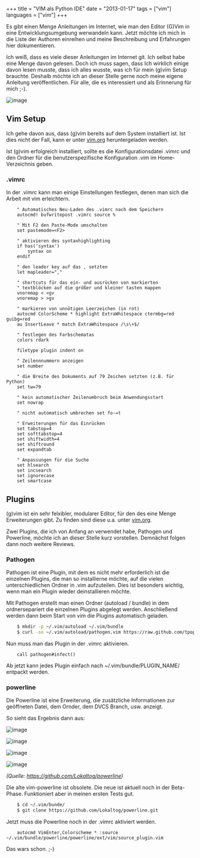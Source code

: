 +++
title = "VIM als Python IDE"
date = "2013-01-17"
tags = ["vim"]
languages = ["vim"]
+++

Es gibt einen Menge Anleitungen im Internet, wie man den Editor (G)Vim
in eine Entwicklungsumgebung werwandeln kann. Jetzt möchte ich mich in
die Liste der Authoren einreihen und meine Beschreibung und Erfahrungen
hier dokumentieren.

Ich weiß, dass es viele dieser Anleitungen im Internet git. Ich selbst
habe eine Menge davon gelesen. Doch ich muss sagen, dass Ich wirklich
einige davon lesen musste, dass ich alles wusste, was ich für mein
(g)vim Setup brauchte. Deshalb möchte ich an dieser Stelle gerne noch
meine eigene Anleitung veröffentlichen. Für alle, die es interessiert
und als Erinnerung für mich ;-).

![image](/images/gvim-as-ide.png?width=800&height=800)

Vim Setup
---------

Ich gehe davon aus, dass (g)vim bereits auf dem System installiert ist.
Ist dies nicht der Fall, kann er unter [vim.org](http://www.vim.org)
heruntergeladen werden.

Ist (g)vim erfolgreich installiert, sollte es die Konfigurationsdatei
.vimrc und den Ordner für die benutzerspezifische Konfiguration .vim im
Home-Verzeichnis geben.

### .vimrc

In der .vimrc kann man einige Einstellungen festlegen, denen man sich
die Arbeit mit vim erleichtern.

``` vim
	" Automatisches Neu-Laden des .vimrc nach dem Speichern
	autocmd! bufwritepost .vimrc source %

	" Mit F2 den Paste-Mode umschalten
	set pastemode=<F2>

	" aktivieren des syntaxhighlighting
	if has('syntax')
    	syntax on
	endif

	" den leader key auf das , setzten
	let mapleader=","

	" shortcuts für das ein- und ausrücken von markierten
	" textblöcken auf die größer und kleiner tasten mappen
	vnoremap < <gv
	vnoremap > >gv

	" markieren von unnötigen Leerzeichen (in rot)
	autocmd ColorScheme * highlight ExtraWhitespace ctermbg=red guibg=red
	au InsertLeave * match ExtraWhitespace /\s\+$/

	" festlegen des Farbschematas
	colors rdark

	filetype plugin indent on

	" Zeilennnummern anzeigen
	set number

	" die Breite des Dokuments auf 79 Zeichen setzten (z.B. für Python)
	set tw=79

	" kein automatischer Zeilenumbruch beim Anwendungsstart
	set nowrap

	" nicht automatisch umbrechen set fo-=t

	" Erweiterungen für das Einrücken
	set tabstop=4
	set softtabstop=4
	set shiftwidth=4
	set shiftround
	set expandtab

	" Anpassungen für die Suche
	set hlsearch
	set incsearch
	set ignorecase
	set smartcase

```

Plugins
-------

(g)vim ist ein sehr felxibler, modularer Editor, für den des eine Menge
Erweiterungen gibt. Zu finden sind diese u.a. unter
[vim.org](http://www.vim.org).

Zwei Plugins, die ich von Anfang an verwendet habe, Pathogen und
Powerline, möchte ich an dieser Stelle kurz vorstellen. Demnächst folgen
dann noch weitere Reviews.

### Pathogen

Pathogen ist eine Plugin, mit dem es nicht mehr erforderlich ist die
einzelnen Plugins, die man so installierne möchte, auf die vielen
unterschiedlichen Ordner in .vim aufzuteilen. Dies ist besonders
wichtig, wenn man ein Plugin wieder deinstallieren möchte.

Mit Pathogen erstellt man einen Ordner (autoload / bundle) in dem
ordnersepariert die einzelnen Plugins abgelegt werden. Anschließend
werden dann beim Start von vim die Plugins automatisch geladen.

``` bash
	$ mkdir -p ~/.vim/autoload ~/.vim/bundle
	$ curl -so ~/.vim/autoload/pathogen.vim https://raw.github.com/tpope/vim-pathogen/HEAD/autoload/pathogen.vim 
```

Nun muss man das Plugin in der .vimrc aktivieren.

``` vim
	call pathogen#infect()
```

Ab jetzt kann jedes Plugin einfach nach \~/.vim/bundle/PLUGIN\_NAME/
entpackt werden.

### powerline

Die Powerline ist eine Erweiterung, die zusätzliche Informationen zur
geöffneten Datei, dem Ornder, dem DVCS Branch, usw. anzeigt.

So sieht das Ergebnis dann aus:

![image](https://raw.github.com/Lokaltog/powerline/develop/docs/source/_static/img/pl-mode-normal.png)

![image](https://raw.github.com/Lokaltog/powerline/develop/docs/source/_static/img/pl-mode-insert.png)

![image](https://raw.github.com/Lokaltog/powerline/develop/docs/source/_static/img/pl-mode-replace.png)

![image](https://raw.github.com/Lokaltog/powerline/develop/docs/source/_static/img/pl-mode-visual.png)

*(Quelle: <https://github.com/Lokaltog/powerline>)*

Die alte vim-powerline ist obsolete. Die neue ist aktuell noch in der
Beta-Phase. Funktioniert aber in meinen ersten Tests gut.

``` bash
	$ cd ~/.vim/bunde/
	$ git clone https://github.com/Lokaltog/powerline.git
```

Jetzt muss die Powerline noch in der .vimrc aktiviert werden.

``` vim
	autocmd VimEnter,Colorscheme * :source ~/.vim/bundle/powerline/powerline/ext/vim/source_plugin.vim
```

Das wars schon. ;-)
